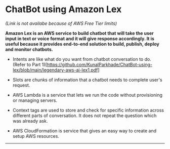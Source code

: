 # ChatBot using Amazon Lex
_(Link is not availabe because of AWS Free Tier limits)_

__Amazon Lex is an AWS service to build chatbot that will take the user input in text or voice format and it will give response accordingly. It is useful because it provides end-to-end solution to build, publish, deploy and monitor chatbots.__

- Intents are like what do you want from chatbot conversation to do. (Refer to Part 1)[https://github.com/KunalParkhade/ChatBot-using-lex/blob/main/legendary-aws-ai-lex1.pdf]

- Slots are chunks of information that a chatbot needs to complete user's
request.

- AWS Lambda is a service that lets we run the code without provisioning or
managing servers.

- Context tags are used to store and check for specific information across
different parts of conversation. It does not repeat the question which was
already ask.

- AWS CloudFormation is service that gives an easy way to create and setup
AWS resources.

---
